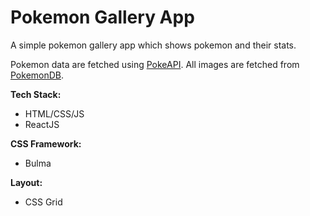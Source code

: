 # Pokemon Gallery App

A simple pokemon gallery app which shows pokemon and their stats.

Pokemon data are fetched using [PokeAPI](https://pokeapi.co/). All images are fetched from [PokemonDB](https://pokemondb.net/).

**Tech Stack:**
- HTML/CSS/JS
- ReactJS

**CSS Framework:**
- Bulma

**Layout:**
- CSS Grid
